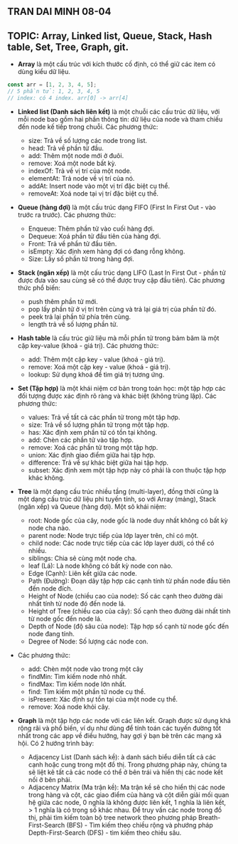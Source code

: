 ## TRAN DAI MINH 08-04

## TOPIC: Array, Linked list, Queue, Stack, Hash table, Set, Tree, Graph, git.

- **Array** là một cấu trúc với kích thước cố định, có thể giữ các item có dùng kiểu dữ liệu.

```js
const arr = [1, 2, 3, 4, 5];
// 5 phần tử: 1, 2, 3, 4, 5
// index: có 4 index. arr[0] -> arr[4]
```

- **Linked list (Danh sách liên kết)** là một chuỗi các cấu trúc dữ liệu, với mỗi node bao gồm hai phần thông tin: dữ liệu của node và tham chiếu đến node kế tiếp trong chuỗi. Các phương thức:
  - size: Trả về số lượng các node trong list.
  - head: Trả về phần tử đầu.
  - add: Thêm một node mới ở đuôi.
  - remove: Xoá một node bất kỳ.
  - indexOf: Trả về vị trí của một node.
  - elementAt: Trả node về vị trí của nó.
  - addAt: Insert node vào một vị trí đặc biệt cụ thể.
  - removeAt: Xoá node tại vị trí đặc biệt cụ thể.
- **Queue (hàng đợi)** là một cấu trúc dạng FIFO (First In First Out - vào trước ra trước). Các phương thức:
  - Enqueue: Thêm phần tử vào cuối hàng đợi.
  - Dequeue: Xoá phần tử đầu tiên của hàng đợi.
  - Front: Trả về phần tử đầu tiên.
  - isEmpty: Xác định xem hàng đợi có đang rỗng không.
  - Size: Lấy số phần tử trong hàng đợi.
- **Stack (ngăn xếp)** là một cấu trúc dạng LIFO (Last In First Out - phần tử được đưa vào sau cùng sẽ có thể được truy cập đầu tiên). Các phương thức phổ biến:
  - push thêm phần tử mới.
  - pop lấy phần tử ở vị trí trên cùng và trả lại giá trị của phần tử đó.
  - peek trả lại phần tử phía trên cùng.
  - length trả về số lượng phần tử.
- **Hash table** là cấu trúc giữ liệu mà mỗi phần tử trong bảm băm là một cặp key-value (khoá - giá trị). Các phương thức:
  - add: Thêm một cặp key - value (khoá - giá trị).
  - remove: Xoá một cặp key - value (khoá - giá trị).
  - lookup: Sử dụng khoá để tìm giá trị tương ứng.
- **Set (Tập hợp)** là một khái niệm cơ bản trong toán học: một tập hợp các đối tượng được xác định rõ ràng và khác biệt (không trùng lặp). Các phương thức:
  - values: Trả về tất cả các phần tử trong một tập hợp.
  - size: Trả về số lượng phần tử trong một tập hợp.
  - has: Xác định xem phần tử có tồn tại không.
  - add: Chèn các phần tử vào tập hợp.
  - remove: Xoá các phần tử trong một tập hợp.
  - union: Xác định giao điểm giữa hai tập hợp.
  - difference: Trả về sự khác biệt giữa hai tập hợp.
  - subset: Xác định xem một tập hợp này có phải là con thuộc tập hợp khác không.
- **Tree** là một dạng cấu trúc nhiều tầng (multi-layer), đồng thời cũng là một dạng cấu trúc dữ liệu phi tuyến tính, so với Array (mảng), Stack (ngăn xếp) và Queue (hàng đợi). Một sô khái niệm:

  - root: Node gốc của cây, node gốc là node duy nhất không có bất kỳ node cha nào.
  - parent node: Node trực tiếp của lớp layer trên, chỉ có một.
  - child node: Các node trực tiếp của các lớp layer dưới, có thể có nhiều.
  - siblings: Chia sẻ cùng một node cha.
  - leaf (Lá): Là node không có bất kỳ node con nào.
  - Edge (Cạnh): Liên kết giữa các node.
  - Path (Đường): Đoạn dãy tập hợp các cạnh tính từ phần node đầu tiên đến node đích.
  - Height of Node (chiều cao của node): Số các cạnh theo đường dài nhất tính từ node đó đến node lá.
  - Height of Tree (chiều cao của cây): Số cạnh theo đường dài nhất tính từ node gốc đến node lá.
  - Depth of Node (độ sâu của node): Tập hợp số cạnh từ node gốc đến node đang tính.
  - Degree of Node: Số lượng các node con.

- Các phương thức:
  - add: Chèn một node vào trong một cây
  - findMin: Tìm kiếm node nhỏ nhất.
  - findMax: Tìm kiếm node lớn nhất.
  - find: Tìm kiếm một phần tử node cụ thể.
  - isPresent: Xác định sự tồn tại của một node cụ thể.
  - remove: Xoá node khỏi cây.
- **Graph** là một tập hợp các node với các liên kết. Graph được sử dụng khá rộng rãi và phổ biến, ví dụ như dùng để tính toán các tuyến đường tốt nhất trong các app về điều hướng, hay gợi ý bạn bè trên các mạng xã hội. Có 2 hướng trình bày:
  - Adjacency List (Danh sách kề): à danh sách biểu diễn tất cả các cạnh hoặc cung trong một đồ thị. Trong phương pháp này, chúng ta sẽ liệt kê tất cả các node có thể ở bên trái và hiển thị các node kết nối ở bên phải.
  - Adjacency Matrix (Ma trận kề): Ma trận kề sẽ cho hiển thị các node trong hàng và cột, các giao điểm của hàng và cột diễn giải mối quan hệ giữa các node, 0 nghĩa là không được liên kết, 1 nghĩa là liên kết, > 1 nghĩa là có trọng số khác nhau. Để truy vấn các node trong đồ thị, phải tìm kiếm toàn bộ tree network theo phương pháp Breath-First-Search (BFS) - Tìm kiếm theo chiều rộng và phướng pháp Depth-First-Search (DFS) - tìm kiếm theo chiều sâu.

